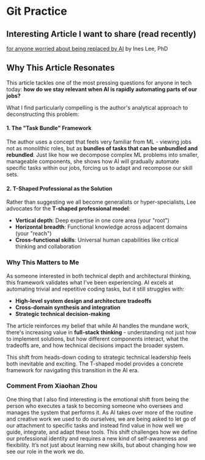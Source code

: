 # Git Practice

## Interesting Article I want to share (read recently)
[for anyone worried about being replaced by AI](https://ineslee.substack.com/p/tsp?r=e19oy) by Ines Lee, PhD

## Why This Article Resonates
This article tackles one of the most pressing questions for anyone in tech today: **how do we stay relevant when AI is rapidly automating parts of our jobs?** 

What I find particularly compelling is the author's analytical approach to deconstructing this problem:

#### 1. The "Task Bundle" Framework
The author uses a concept that feels very familiar from ML - viewing jobs not as monolithic roles, but as **bundles of tasks that can be unbundled and rebundled**. Just like how we decompose complex ML problems into smaller, manageable components, she shows how AI will gradually automate specific tasks within our jobs, forcing us to adapt and recompose our skill sets.

#### 2. T-Shaped Professional as the Solution
Rather than suggesting we all become generalists or hyper-specialists, Lee advocates for the **T-shaped professional model**:
- **Vertical depth**: Deep expertise in one core area (your "root")
- **Horizontal breadth**: Functional knowledge across adjacent domains (your "reach")
- **Cross-functional skills**: Universal human capabilities like critical thinking and collaboration

### Why This Matters to Me
As someone interested in both technical depth and architectural thinking, this framework validates what I've been experiencing. AI excels at automating trivial and repetitive coding tasks, but it still struggles with:
- **High-level system design and architecture tradeoffs**
- **Cross-domain synthesis and integration**
- **Strategic technical decision-making**

The article reinforces my belief that while AI handles the mundane work, there's increasing value in **full-stack thinking** - understanding not just how to implement solutions, but how different components interact, what the tradeoffs are, and how technical decisions impact the broader system.

This shift from heads-down coding to strategic technical leadership feels both inevitable and exciting. The T-shaped model provides a concrete framework for navigating this transition in the AI era.


### Comment From Xiaohan Zhou
One thing that I also find interesting is the emotional shift from being the person who executes a task to becoming someone who oversees and manages the system that performs it. As AI takes over more of the routine and creative work we used to do ourselves, we are being asked to let go of our attachment to specific tasks and instead find value in how well we guide, integrate, and adapt these tools. This shift challenges how we define our professional identity and requires a new kind of self-awareness and flexibility. It’s not just about learning new skills, but about changing how we see our role in the work we do.

